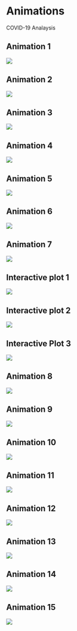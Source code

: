 # Animations
COVID-19 Analaysis

## Animation 1
[<img src="https://github.com/Kishore1818/Animations/blob/567d039e03d5f45093e5e2abb304f4524567fe1a/pictures/covid_global_weekly_deaths_animation.png">](https://kishore1818.github.io/Animations/covid_global_weekly_deaths_animation.html)

## Animation 2
[<img src="https://github.com/Kishore1818/Animations/blob/3da7740b86b2cee37eb0bc20334b85f84757a6cd/pictures/covid_global_deaths_confirmed_treemap.png">](https://kishore1818.github.io/Animations/covid_global_deaths_confirmed_treemap.html)

## Animation 3
<img src="https://github.com/Kishore1818/Animations/blob/080bc0da13afc58aa7e67adafd394df015c8f43d/covid_choropleth_deaths_animation.png">

## Animation 4
<img src="https://github.com/Kishore1818/Animations/blob/f8d53ac5d38da9a0732155174fc33097edb0193c/covid_mnly_deaths_running_hbars.gif">

## Animation 5
<img src="https://github.com/Kishore1818/Animations/blob/b4e9f1ea6c905907abfbce709c97baeda834d20c/covid_cum_deathsdly_pie_animation.gif">

## Animation 6
<img src="https://github.com/Kishore1818/Animations/blob/e1aa78c6f32e4cd9bac1215ecf2f1ce8d21d30ec/covid_mnly_country_continent_deaths_animation.png">

## Animation 7
<img src="https://github.com/Kishore1818/Animations/blob/255599811c068f9b5aa2f4c30a907c5754d3c0af/covid_mnly_deaths_running_vbars.gif">

## Interactive plot 1
[<img src="https://github.com/Kishore1818/Animations/blob/51498dc731a571fe656999b902bd6b143cfc3505/pictures/covid_today_cntry_continent_deaths_confirmed_pie_plt.png">](https://kishore1818.github.io/Animations/covid_today_cntry_continent_deaths_confirmed_pie_plt.html)

## Interactive plot 2
[<img src="https://github.com/Kishore1818/Animations/blob/0cb6a7edac7a559611e25082f4c4be4bd34212ce/pictures/covid_today_deaths_confirmed_pie_plot.jpg">](https://kishore1818.github.io/Animations/covid_deaths_confirmed_pieplot.html)

## Interactive Plot 3
[<img src="https://github.com/Kishore1818/Animations/blob/59a2107ff608557658941be0c7b4f0aa91f37f8c/pictures/covid_prsntday_deaths_confirmed_hbar_plt1.png">](https://kishore1818.github.io/Animations/covid_prsntday_deaths_confirmed_hbar_plt1.html)

## Animation 8
[<img src="https://github.com/Kishore1818/Animations/blob/f5472f3a94300947eceba8968594a480b0c55742/pictures/covid_deaths_confirmed_lineplt_overtime_global.png">](https://kishore1818.github.io/Animations/covid_deaths_confirmed_lineplt_overtime_global.html)

## Animation 9
[<img src="https://github.com/Kishore1818/Animations/blob/a1ed230dab8536c8a693d2d2591b11f3f66cc595/pictures/covid_weekly_continent_histo_deaths_animt.png">](https://kishore1818.github.io/Animations/covid_weekly_continent_histo_deaths_animt.html)

## Animation 10
<img src="https://github.com/Kishore1818/Animations/blob/86426a431e3f326c2bd7f87732af5b6ca1a8918e/covid_cumdeaths_lineplt_animation.gif">

## Animation 11
<img src="https://github.com/Kishore1818/Animations/blob/7c2d532c67938155246e7b25aff0abdbbfd420e2/covid_continents_dlydeaths_lineplt_anim.gif">

## Animation 12
<img src="https://github.com/Kishore1818/Animations/blob/25b03da0b6bd97c47f04e3aca2b92974ee58e791/covid_continents_7drun_lineplt_animation.gif">

## Animation 13
<img src="https://github.com/Kishore1818/Animations/blob/0b11628b00120283a878924a22c6d4802d362f87/covid_cumconfrmed_lineplt_anim.gif">

## Animation 14
<img src="https://github.com/Kishore1818/Animations/blob/c4ed03fb45eca0b5cd90a799da305a9c1301a99a/covid_lnept_7drolling_country_Indanim.gif">

## Animation 15
<img src="https://github.com/Kishore1818/Animations/blob/782b550deee27ae6fb99690aeb7dbfe0ce824c0f/covid_lnept_7drolling_asia.gif">
